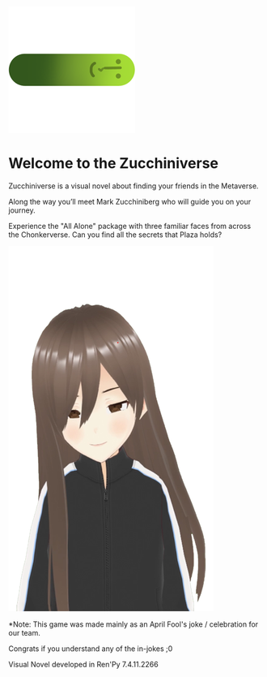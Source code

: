 ![alt text](./game/gui/window_icon.png)
# Welcome to the Zucchiniverse 
Zucchiniverse is a visual novel about finding your friends in the Metaverse.

Along the way you’ll meet Mark Zucchiniberg who will guide you on your journey.

Experience the "All Alone" package with three familiar faces from across the Chonkerverse.  Can you find all the secrets that Plaza holds?

![alt text](./game/images/shizuha_extrasmug.png)

*Note: This game was made mainly as an April Fool's joke / celebration for our team.

Congrats if you understand any of the in-jokes ;0

Visual Novel developed in Ren'Py 7.4.11.2266
